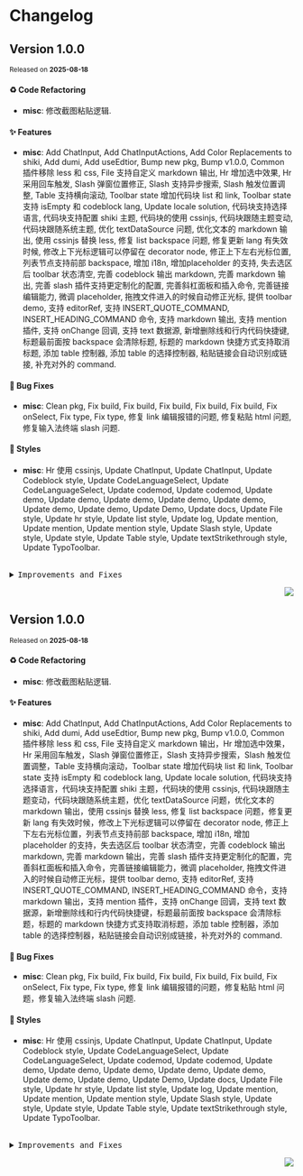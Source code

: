 <a name="readme-top"></a>

# Changelog

## Version&nbsp;1.0.0
<sup>Released on **2025-08-18**</sup>


#### ♻ Code Refactoring

- **misc**: 修改截图粘贴逻辑.


#### ✨ Features

- **misc**: Add ChatInput, Add ChatInputActions, Add Color Replacements to shiki, Add dumi, Add useEdtior, Bump new pkg, Bump v1.0.0, Common 插件移除 less 和 css, File 支持自定义 markdown 输出, Hr 增加选中效果, Hr 采用回车触发, Slash 弹窗位置修正, Slash 支持异步搜索, Slash 触发位置调整, Table 支持横向滚动, Toolbar state 增加代码块 list 和 link, Toolbar state 支持 isEmpty 和 codeblock lang, Update locale solution, 代码块支持选择语言, 代码块支持配置 shiki 主题, 代码块的使用 cssinjs, 代码块跟随主题变动, 代码块跟随系统主题, 优化 textDataSource 问题, 优化文本的 markdown 输出, 使用 cssinjs 替换 less, 修复 list backspace 问题, 修复更新 lang 有失效时候, 修改上下光标逻辑可以停留在 decorator node, 修正上下左右光标位置, 列表节点支持前部 backspace, 增加 i18n, 增加placeholder 的支持, 失去选区后 toolbar 状态清空, 完善 codeblock 输出 markdown, 完善 markdown 输出, 完善 slash 插件支持更定制化的配置, 完善斜杠面板和插入命令, 完善链接编辑能力, 微调 placeholder, 拖拽文件进入的时候自动修正光标, 提供 toolbar demo, 支持 editorRef, 支持 INSERT_QUOTE_COMMAND, INSERT_HEADING_COMMAND 命令, 支持 markdown 输出, 支持 mention 插件, 支持 onChange 回调, 支持 text 数据源, 新增删除线和行内代码快捷键, 标题最前面按 backspace 会清除标题, 标题的 markdown 快捷方式支持取消标题, 添加 table 控制器, 添加 table 的选择控制器, 粘贴链接会自动识别成链接, 补充对外的 command.


#### 🐛 Bug Fixes

- **misc**: Clean pkg, Fix build, Fix build, Fix build, Fix build, Fix build, Fix onSelect, Fix type, Fix type, 修复 link 编辑报错的问题, 修复粘贴 html 问题, 修复输入法终端 slash 问题.


#### 💄 Styles

- **misc**: Hr 使用 cssinjs, Update ChatInput, Update ChatInput, Update Codeblock style, Update CodeLanguageSelect, Update CodeLanguageSelect, Update codemod, Update codemod, Update demo, Update demo, Update demo, Update demo, Update demo, Update demo, Update demo, Update Demo, Update docs, Update File style, Update hr style, Update list style, Update log, Update mention, Update mention, Update mention style, Update Slash style, Update style, Update style, Update Table style, Update textStrikethrough style, Update TypoToolbar.


<br/>



<details>
<summary><kbd>Improvements and Fixes</kbd></summary>



#### Code refactoring

* **misc**: 修改截图粘贴逻辑 ([4f88629](https://github.com/lobehub/lobe-editor/commit/4f88629))



#### What's improved

* **misc**: Add ChatInput ([b939a69](https://github.com/lobehub/lobe-editor/commit/b939a69))
* **misc**: Add ChatInputActions ([ffaf37c](https://github.com/lobehub/lobe-editor/commit/ffaf37c))
* **misc**: Add Color Replacements to shiki ([b191e50](https://github.com/lobehub/lobe-editor/commit/b191e50))
* **misc**: Add dumi, closes [#1](https://github.com/lobehub/lobe-editor/issues/1) ([8700dd5](https://github.com/lobehub/lobe-editor/commit/8700dd5))
* **misc**: Add useEdtior ([429298f](https://github.com/lobehub/lobe-editor/commit/429298f))
* **misc**: Bump new pkg ([ddc4292](https://github.com/lobehub/lobe-editor/commit/ddc4292))
* **misc**: Bump v1.0.0 ([5cf48cc](https://github.com/lobehub/lobe-editor/commit/5cf48cc))
* **misc**: Common 插件移除 less 和 css ([fb4b9c8](https://github.com/lobehub/lobe-editor/commit/fb4b9c8))
* **misc**: File 支持自定义 markdown 输出 ([c032268](https://github.com/lobehub/lobe-editor/commit/c032268))
* **misc**: Hr 增加选中效果 ([813903e](https://github.com/lobehub/lobe-editor/commit/813903e))
* **misc**: Hr 采用回车触发 ([b1d9823](https://github.com/lobehub/lobe-editor/commit/b1d9823))
* **misc**: Slash 弹窗位置修正 ([b2bcec5](https://github.com/lobehub/lobe-editor/commit/b2bcec5))
* **misc**: Slash 支持异步搜索 ([1220382](https://github.com/lobehub/lobe-editor/commit/1220382))
* **misc**: Slash 触发位置调整 ([86fd092](https://github.com/lobehub/lobe-editor/commit/86fd092))
* **misc**: Table 支持横向滚动 ([557014f](https://github.com/lobehub/lobe-editor/commit/557014f))
* **misc**: Toolbar state 增加代码块 list 和 link ([94846f2](https://github.com/lobehub/lobe-editor/commit/94846f2))
* **misc**: Toolbar state 支持 isEmpty 和 codeblock lang ([390a961](https://github.com/lobehub/lobe-editor/commit/390a961))
* **misc**: Update locale solution ([5b8b214](https://github.com/lobehub/lobe-editor/commit/5b8b214))
* **misc**: 代码块支持选择语言 ([dacf90f](https://github.com/lobehub/lobe-editor/commit/dacf90f))
* **misc**: 代码块支持配置 shiki 主题 ([cd52a73](https://github.com/lobehub/lobe-editor/commit/cd52a73))
* **misc**: 代码块的使用 cssinjs ([c9e6789](https://github.com/lobehub/lobe-editor/commit/c9e6789))
* **misc**: 代码块跟随主题变动 ([7077095](https://github.com/lobehub/lobe-editor/commit/7077095))
* **misc**: 代码块跟随系统主题 ([a5a95f9](https://github.com/lobehub/lobe-editor/commit/a5a95f9))
* **misc**: 优化 textDataSource 问题 ([a087c0f](https://github.com/lobehub/lobe-editor/commit/a087c0f))
* **misc**: 优化文本的 markdown 输出 ([abc11f7](https://github.com/lobehub/lobe-editor/commit/abc11f7))
* **misc**: 使用 cssinjs 替换 less ([023c788](https://github.com/lobehub/lobe-editor/commit/023c788))
* **misc**: 修复 list backspace 问题 ([1cd2832](https://github.com/lobehub/lobe-editor/commit/1cd2832))
* **misc**: 修复更新 lang 有失效时候 ([405795e](https://github.com/lobehub/lobe-editor/commit/405795e))
* **misc**: 修改上下光标逻辑可以停留在 decorator node ([b294b03](https://github.com/lobehub/lobe-editor/commit/b294b03))
* **misc**: 修正上下左右光标位置 ([06e6bab](https://github.com/lobehub/lobe-editor/commit/06e6bab))
* **misc**: 列表节点支持前部 backspace ([39e7f12](https://github.com/lobehub/lobe-editor/commit/39e7f12))
* **misc**: 增加 i18n ([6d938f3](https://github.com/lobehub/lobe-editor/commit/6d938f3))
* **misc**: 增加 placeholder 的支持, closes [#3](https://github.com/lobehub/lobe-editor/issues/3) ([3f13096](https://github.com/lobehub/lobe-editor/commit/3f13096))
* **misc**: 失去选区后 toolbar 状态清空 ([54d14c1](https://github.com/lobehub/lobe-editor/commit/54d14c1))
* **misc**: 完善 codeblock 输出 markdown ([e43ac84](https://github.com/lobehub/lobe-editor/commit/e43ac84))
* **misc**: 完善 markdown 输出 ([7db347a](https://github.com/lobehub/lobe-editor/commit/7db347a))
* **misc**: 完善 slash 插件支持更定制化的配置 ([4dce479](https://github.com/lobehub/lobe-editor/commit/4dce479))
* **misc**: 完善斜杠面板和插入命令 ([0efa548](https://github.com/lobehub/lobe-editor/commit/0efa548))
* **misc**: 完善链接编辑能力 ([fab65da](https://github.com/lobehub/lobe-editor/commit/fab65da))
* **misc**: 微调 placeholder ([03a3eba](https://github.com/lobehub/lobe-editor/commit/03a3eba))
* **misc**: 拖拽文件进入的时候自动修正光标 ([a0fe993](https://github.com/lobehub/lobe-editor/commit/a0fe993))
* **misc**: 提供 toolbar demo, closes [#3](https://github.com/lobehub/lobe-editor/issues/3) ([6d718d5](https://github.com/lobehub/lobe-editor/commit/6d718d5))
* **misc**: 支持 editorRef ([ce9b9f3](https://github.com/lobehub/lobe-editor/commit/ce9b9f3))
* **misc**: 支持 INSERT_QUOTE_COMMAND, INSERT_HEADING_COMMAND 命令 ([8223b3c](https://github.com/lobehub/lobe-editor/commit/8223b3c))
* **misc**: 支持 markdown 输出 ([a534999](https://github.com/lobehub/lobe-editor/commit/a534999))
* **misc**: 支持 mention 插件 ([8b43664](https://github.com/lobehub/lobe-editor/commit/8b43664))
* **misc**: 支持 onChange 回调 ([a792c57](https://github.com/lobehub/lobe-editor/commit/a792c57))
* **misc**: 支持 text 数据源 ([81589ea](https://github.com/lobehub/lobe-editor/commit/81589ea))
* **misc**: 新增删除线和行内代码快捷键 ([63be8aa](https://github.com/lobehub/lobe-editor/commit/63be8aa))
* **misc**: 标题最前面按 backspace 会清除标题 ([06b53d4](https://github.com/lobehub/lobe-editor/commit/06b53d4))
* **misc**: 标题的 markdown 快捷方式支持取消标题 ([3d29572](https://github.com/lobehub/lobe-editor/commit/3d29572))
* **misc**: 添加 table 控制器 ([9c89b2e](https://github.com/lobehub/lobe-editor/commit/9c89b2e))
* **misc**: 添加 table 的选择控制器 ([4fae143](https://github.com/lobehub/lobe-editor/commit/4fae143))
* **misc**: 粘贴链接会自动识别成链接 ([2f95874](https://github.com/lobehub/lobe-editor/commit/2f95874))
* **misc**: 补充对外的 command ([9c51f6e](https://github.com/lobehub/lobe-editor/commit/9c51f6e))



#### What's fixed

* **misc**: Clean pkg ([2f18470](https://github.com/lobehub/lobe-editor/commit/2f18470))
* **misc**: Fix build ([974a54d](https://github.com/lobehub/lobe-editor/commit/974a54d))
* **misc**: Fix build ([58957b0](https://github.com/lobehub/lobe-editor/commit/58957b0))
* **misc**: Fix build ([4f4e8b2](https://github.com/lobehub/lobe-editor/commit/4f4e8b2))
* **misc**: Fix build ([2a186f6](https://github.com/lobehub/lobe-editor/commit/2a186f6))
* **misc**: Fix build ([9e9d898](https://github.com/lobehub/lobe-editor/commit/9e9d898))
* **misc**: Fix onSelect ([fef2bb3](https://github.com/lobehub/lobe-editor/commit/fef2bb3))
* **misc**: Fix type ([dd14241](https://github.com/lobehub/lobe-editor/commit/dd14241))
* **misc**: Fix type ([ab42ee1](https://github.com/lobehub/lobe-editor/commit/ab42ee1))
* **misc**: 修复 link 编辑报错的问题 ([dc2fbff](https://github.com/lobehub/lobe-editor/commit/dc2fbff))
* **misc**: 修复粘贴 html 问题 ([af8bc76](https://github.com/lobehub/lobe-editor/commit/af8bc76))
* **misc**: 修复输入法终端 slash 问题 ([4df5092](https://github.com/lobehub/lobe-editor/commit/4df5092))



#### Styles

* **misc**: Hr 使用 cssinjs ([4bb798f](https://github.com/lobehub/lobe-editor/commit/4bb798f))
* **misc**: Update ChatInput ([d76f156](https://github.com/lobehub/lobe-editor/commit/d76f156))
* **misc**: Update ChatInput ([0330f0b](https://github.com/lobehub/lobe-editor/commit/0330f0b))
* **misc**: Update Codeblock style ([2a89847](https://github.com/lobehub/lobe-editor/commit/2a89847))
* **misc**: Update CodeLanguageSelect ([1bd0bc3](https://github.com/lobehub/lobe-editor/commit/1bd0bc3))
* **misc**: Update CodeLanguageSelect ([2d05f8a](https://github.com/lobehub/lobe-editor/commit/2d05f8a))
* **misc**: Update codemod ([de9650a](https://github.com/lobehub/lobe-editor/commit/de9650a))
* **misc**: Update codemod ([fb1105f](https://github.com/lobehub/lobe-editor/commit/fb1105f))
* **misc**: Update demo ([fe84863](https://github.com/lobehub/lobe-editor/commit/fe84863))
* **misc**: Update demo ([18f5045](https://github.com/lobehub/lobe-editor/commit/18f5045))
* **misc**: Update demo ([ea17d66](https://github.com/lobehub/lobe-editor/commit/ea17d66))
* **misc**: Update demo ([798b546](https://github.com/lobehub/lobe-editor/commit/798b546))
* **misc**: Update demo ([eeada3f](https://github.com/lobehub/lobe-editor/commit/eeada3f))
* **misc**: Update demo ([b300352](https://github.com/lobehub/lobe-editor/commit/b300352))
* **misc**: Update demo ([4f227c1](https://github.com/lobehub/lobe-editor/commit/4f227c1))
* **misc**: Update Demo ([31671a2](https://github.com/lobehub/lobe-editor/commit/31671a2))
* **misc**: Update docs ([f96835e](https://github.com/lobehub/lobe-editor/commit/f96835e))
* **misc**: Update File style ([0b0bd1d](https://github.com/lobehub/lobe-editor/commit/0b0bd1d))
* **misc**: Update hr style ([6c4de66](https://github.com/lobehub/lobe-editor/commit/6c4de66))
* **misc**: Update list style ([442ad3f](https://github.com/lobehub/lobe-editor/commit/442ad3f))
* **misc**: Update log ([ee6e92e](https://github.com/lobehub/lobe-editor/commit/ee6e92e))
* **misc**: Update mention ([d4d374b](https://github.com/lobehub/lobe-editor/commit/d4d374b))
* **misc**: Update mention ([d73560d](https://github.com/lobehub/lobe-editor/commit/d73560d))
* **misc**: Update mention style ([22c252d](https://github.com/lobehub/lobe-editor/commit/22c252d))
* **misc**: Update Slash style ([6092fbb](https://github.com/lobehub/lobe-editor/commit/6092fbb))
* **misc**: Update style ([f0f12d2](https://github.com/lobehub/lobe-editor/commit/f0f12d2))
* **misc**: Update style ([7bf212b](https://github.com/lobehub/lobe-editor/commit/7bf212b))
* **misc**: Update Table style ([bd0b29c](https://github.com/lobehub/lobe-editor/commit/bd0b29c))
* **misc**: Update textStrikethrough style ([54f92bd](https://github.com/lobehub/lobe-editor/commit/54f92bd))
* **misc**: Update TypoToolbar ([7e07924](https://github.com/lobehub/lobe-editor/commit/7e07924))

</details>


<div align="right">

[![](https://img.shields.io/badge/-BACK_TO_TOP-151515?style=flat-square)](#readme-top)

</div>

## Version 1.0.0

<sup>Released on **2025-08-18**</sup>

#### ♻ Code Refactoring

- **misc**: 修改截图粘贴逻辑.

#### ✨ Features

- **misc**: Add ChatInput, Add ChatInputActions, Add Color Replacements to shiki, Add dumi, Add useEdtior, Bump new pkg, Bump v1.0.0, Common 插件移除 less 和 css, File 支持自定义 markdown 输出，Hr 增加选中效果，Hr 采用回车触发，Slash 弹窗位置修正，Slash 支持异步搜索，Slash 触发位置调整，Table 支持横向滚动，Toolbar state 增加代码块 list 和 link, Toolbar state 支持 isEmpty 和 codeblock lang, Update locale solution, 代码块支持选择语言，代码块支持配置 shiki 主题，代码块的使用 cssinjs, 代码块跟随主题变动，代码块跟随系统主题，优化 textDataSource 问题，优化文本的 markdown 输出，使用 cssinjs 替换 less, 修复 list backspace 问题，修复更新 lang 有失效时候，修改上下光标逻辑可以停留在 decorator node, 修正上下左右光标位置，列表节点支持前部 backspace, 增加 i18n, 增加 placeholder 的支持，失去选区后 toolbar 状态清空，完善 codeblock 输出 markdown, 完善 markdown 输出，完善 slash 插件支持更定制化的配置，完善斜杠面板和插入命令，完善链接编辑能力，微调 placeholder, 拖拽文件进入的时候自动修正光标，提供 toolbar demo, 支持 editorRef, 支持 INSERT_QUOTE_COMMAND, INSERT_HEADING_COMMAND 命令，支持 markdown 输出，支持 mention 插件，支持 onChange 回调，支持 text 数据源，新增删除线和行内代码快捷键，标题最前面按 backspace 会清除标题，标题的 markdown 快捷方式支持取消标题，添加 table 控制器，添加 table 的选择控制器，粘贴链接会自动识别成链接，补充对外的 command.

#### 🐛 Bug Fixes

- **misc**: Clean pkg, Fix build, Fix build, Fix build, Fix build, Fix build, Fix onSelect, Fix type, Fix type, 修复 link 编辑报错的问题，修复粘贴 html 问题，修复输入法终端 slash 问题.

#### 💄 Styles

- **misc**: Hr 使用 cssinjs, Update ChatInput, Update ChatInput, Update Codeblock style, Update CodeLanguageSelect, Update CodeLanguageSelect, Update codemod, Update codemod, Update demo, Update demo, Update demo, Update demo, Update demo, Update demo, Update demo, Update Demo, Update docs, Update File style, Update hr style, Update list style, Update log, Update mention, Update mention, Update mention style, Update Slash style, Update style, Update style, Update Table style, Update textStrikethrough style, Update TypoToolbar.

<br/>

<details>
<summary><kbd>Improvements and Fixes</kbd></summary>

#### Code refactoring

- **misc**: 修改截图粘贴逻辑 ([4f88629](https://github.com/lobehub/lobe-editor/commit/4f88629))

#### What's improved

- **misc**: Add ChatInput ([b939a69](https://github.com/lobehub/lobe-editor/commit/b939a69))
- **misc**: Add ChatInputActions ([ffaf37c](https://github.com/lobehub/lobe-editor/commit/ffaf37c))
- **misc**: Add Color Replacements to shiki ([b191e50](https://github.com/lobehub/lobe-editor/commit/b191e50))
- **misc**: Add dumi, closes [#1](https://github.com/lobehub/lobe-editor/issues/1) ([8700dd5](https://github.com/lobehub/lobe-editor/commit/8700dd5))
- **misc**: Add useEdtior ([429298f](https://github.com/lobehub/lobe-editor/commit/429298f))
- **misc**: Bump new pkg ([ddc4292](https://github.com/lobehub/lobe-editor/commit/ddc4292))
- **misc**: Bump v1.0.0 ([5cf48cc](https://github.com/lobehub/lobe-editor/commit/5cf48cc))
- **misc**: Common 插件移除 less 和 css ([fb4b9c8](https://github.com/lobehub/lobe-editor/commit/fb4b9c8))
- **misc**: File 支持自定义 markdown 输出 ([c032268](https://github.com/lobehub/lobe-editor/commit/c032268))
- **misc**: Hr 增加选中效果 ([813903e](https://github.com/lobehub/lobe-editor/commit/813903e))
- **misc**: Hr 采用回车触发 ([b1d9823](https://github.com/lobehub/lobe-editor/commit/b1d9823))
- **misc**: Slash 弹窗位置修正 ([b2bcec5](https://github.com/lobehub/lobe-editor/commit/b2bcec5))
- **misc**: Slash 支持异步搜索 ([1220382](https://github.com/lobehub/lobe-editor/commit/1220382))
- **misc**: Slash 触发位置调整 ([86fd092](https://github.com/lobehub/lobe-editor/commit/86fd092))
- **misc**: Table 支持横向滚动 ([557014f](https://github.com/lobehub/lobe-editor/commit/557014f))
- **misc**: Toolbar state 增加代码块 list 和 link ([94846f2](https://github.com/lobehub/lobe-editor/commit/94846f2))
- **misc**: Toolbar state 支持 isEmpty 和 codeblock lang ([390a961](https://github.com/lobehub/lobe-editor/commit/390a961))
- **misc**: Update locale solution ([5b8b214](https://github.com/lobehub/lobe-editor/commit/5b8b214))
- **misc**: 代码块支持选择语言 ([dacf90f](https://github.com/lobehub/lobe-editor/commit/dacf90f))
- **misc**: 代码块支持配置 shiki 主题 ([cd52a73](https://github.com/lobehub/lobe-editor/commit/cd52a73))
- **misc**: 代码块的使用 cssinjs ([c9e6789](https://github.com/lobehub/lobe-editor/commit/c9e6789))
- **misc**: 代码块跟随主题变动 ([7077095](https://github.com/lobehub/lobe-editor/commit/7077095))
- **misc**: 代码块跟随系统主题 ([a5a95f9](https://github.com/lobehub/lobe-editor/commit/a5a95f9))
- **misc**: 优化 textDataSource 问题 ([a087c0f](https://github.com/lobehub/lobe-editor/commit/a087c0f))
- **misc**: 优化文本的 markdown 输出 ([abc11f7](https://github.com/lobehub/lobe-editor/commit/abc11f7))
- **misc**: 使用 cssinjs 替换 less ([023c788](https://github.com/lobehub/lobe-editor/commit/023c788))
- **misc**: 修复 list backspace 问题 ([1cd2832](https://github.com/lobehub/lobe-editor/commit/1cd2832))
- **misc**: 修复更新 lang 有失效时候 ([405795e](https://github.com/lobehub/lobe-editor/commit/405795e))
- **misc**: 修改上下光标逻辑可以停留在 decorator node ([b294b03](https://github.com/lobehub/lobe-editor/commit/b294b03))
- **misc**: 修正上下左右光标位置 ([06e6bab](https://github.com/lobehub/lobe-editor/commit/06e6bab))
- **misc**: 列表节点支持前部 backspace ([39e7f12](https://github.com/lobehub/lobe-editor/commit/39e7f12))
- **misc**: 增加 i18n ([6d938f3](https://github.com/lobehub/lobe-editor/commit/6d938f3))
- **misc**: 增加 placeholder 的支持，closes [#3](https://github.com/lobehub/lobe-editor/issues/3) ([3f13096](https://github.com/lobehub/lobe-editor/commit/3f13096))
- **misc**: 失去选区后 toolbar 状态清空 ([54d14c1](https://github.com/lobehub/lobe-editor/commit/54d14c1))
- **misc**: 完善 codeblock 输出 markdown ([e43ac84](https://github.com/lobehub/lobe-editor/commit/e43ac84))
- **misc**: 完善 markdown 输出 ([7db347a](https://github.com/lobehub/lobe-editor/commit/7db347a))
- **misc**: 完善 slash 插件支持更定制化的配置 ([4dce479](https://github.com/lobehub/lobe-editor/commit/4dce479))
- **misc**: 完善斜杠面板和插入命令 ([0efa548](https://github.com/lobehub/lobe-editor/commit/0efa548))
- **misc**: 完善链接编辑能力 ([fab65da](https://github.com/lobehub/lobe-editor/commit/fab65da))
- **misc**: 微调 placeholder ([03a3eba](https://github.com/lobehub/lobe-editor/commit/03a3eba))
- **misc**: 拖拽文件进入的时候自动修正光标 ([a0fe993](https://github.com/lobehub/lobe-editor/commit/a0fe993))
- **misc**: 提供 toolbar demo, closes [#3](https://github.com/lobehub/lobe-editor/issues/3) ([6d718d5](https://github.com/lobehub/lobe-editor/commit/6d718d5))
- **misc**: 支持 editorRef ([ce9b9f3](https://github.com/lobehub/lobe-editor/commit/ce9b9f3))
- **misc**: 支持 INSERT_QUOTE_COMMAND, INSERT_HEADING_COMMAND 命令 ([8223b3c](https://github.com/lobehub/lobe-editor/commit/8223b3c))
- **misc**: 支持 markdown 输出 ([a534999](https://github.com/lobehub/lobe-editor/commit/a534999))
- **misc**: 支持 mention 插件 ([8b43664](https://github.com/lobehub/lobe-editor/commit/8b43664))
- **misc**: 支持 onChange 回调 ([a792c57](https://github.com/lobehub/lobe-editor/commit/a792c57))
- **misc**: 支持 text 数据源 ([81589ea](https://github.com/lobehub/lobe-editor/commit/81589ea))
- **misc**: 新增删除线和行内代码快捷键 ([63be8aa](https://github.com/lobehub/lobe-editor/commit/63be8aa))
- **misc**: 标题最前面按 backspace 会清除标题 ([06b53d4](https://github.com/lobehub/lobe-editor/commit/06b53d4))
- **misc**: 标题的 markdown 快捷方式支持取消标题 ([3d29572](https://github.com/lobehub/lobe-editor/commit/3d29572))
- **misc**: 添加 table 控制器 ([9c89b2e](https://github.com/lobehub/lobe-editor/commit/9c89b2e))
- **misc**: 添加 table 的选择控制器 ([4fae143](https://github.com/lobehub/lobe-editor/commit/4fae143))
- **misc**: 粘贴链接会自动识别成链接 ([2f95874](https://github.com/lobehub/lobe-editor/commit/2f95874))
- **misc**: 补充对外的 command ([9c51f6e](https://github.com/lobehub/lobe-editor/commit/9c51f6e))

#### What's fixed

- **misc**: Clean pkg ([2f18470](https://github.com/lobehub/lobe-editor/commit/2f18470))
- **misc**: Fix build ([974a54d](https://github.com/lobehub/lobe-editor/commit/974a54d))
- **misc**: Fix build ([58957b0](https://github.com/lobehub/lobe-editor/commit/58957b0))
- **misc**: Fix build ([4f4e8b2](https://github.com/lobehub/lobe-editor/commit/4f4e8b2))
- **misc**: Fix build ([2a186f6](https://github.com/lobehub/lobe-editor/commit/2a186f6))
- **misc**: Fix build ([9e9d898](https://github.com/lobehub/lobe-editor/commit/9e9d898))
- **misc**: Fix onSelect ([fef2bb3](https://github.com/lobehub/lobe-editor/commit/fef2bb3))
- **misc**: Fix type ([dd14241](https://github.com/lobehub/lobe-editor/commit/dd14241))
- **misc**: Fix type ([ab42ee1](https://github.com/lobehub/lobe-editor/commit/ab42ee1))
- **misc**: 修复 link 编辑报错的问题 ([dc2fbff](https://github.com/lobehub/lobe-editor/commit/dc2fbff))
- **misc**: 修复粘贴 html 问题 ([af8bc76](https://github.com/lobehub/lobe-editor/commit/af8bc76))
- **misc**: 修复输入法终端 slash 问题 ([4df5092](https://github.com/lobehub/lobe-editor/commit/4df5092))

#### Styles

- **misc**: Hr 使用 cssinjs ([4bb798f](https://github.com/lobehub/lobe-editor/commit/4bb798f))
- **misc**: Update ChatInput ([d76f156](https://github.com/lobehub/lobe-editor/commit/d76f156))
- **misc**: Update ChatInput ([0330f0b](https://github.com/lobehub/lobe-editor/commit/0330f0b))
- **misc**: Update Codeblock style ([2a89847](https://github.com/lobehub/lobe-editor/commit/2a89847))
- **misc**: Update CodeLanguageSelect ([1bd0bc3](https://github.com/lobehub/lobe-editor/commit/1bd0bc3))
- **misc**: Update CodeLanguageSelect ([2d05f8a](https://github.com/lobehub/lobe-editor/commit/2d05f8a))
- **misc**: Update codemod ([de9650a](https://github.com/lobehub/lobe-editor/commit/de9650a))
- **misc**: Update codemod ([fb1105f](https://github.com/lobehub/lobe-editor/commit/fb1105f))
- **misc**: Update demo ([fe84863](https://github.com/lobehub/lobe-editor/commit/fe84863))
- **misc**: Update demo ([18f5045](https://github.com/lobehub/lobe-editor/commit/18f5045))
- **misc**: Update demo ([ea17d66](https://github.com/lobehub/lobe-editor/commit/ea17d66))
- **misc**: Update demo ([798b546](https://github.com/lobehub/lobe-editor/commit/798b546))
- **misc**: Update demo ([eeada3f](https://github.com/lobehub/lobe-editor/commit/eeada3f))
- **misc**: Update demo ([b300352](https://github.com/lobehub/lobe-editor/commit/b300352))
- **misc**: Update demo ([4f227c1](https://github.com/lobehub/lobe-editor/commit/4f227c1))
- **misc**: Update Demo ([31671a2](https://github.com/lobehub/lobe-editor/commit/31671a2))
- **misc**: Update docs ([f96835e](https://github.com/lobehub/lobe-editor/commit/f96835e))
- **misc**: Update File style ([0b0bd1d](https://github.com/lobehub/lobe-editor/commit/0b0bd1d))
- **misc**: Update hr style ([6c4de66](https://github.com/lobehub/lobe-editor/commit/6c4de66))
- **misc**: Update list style ([442ad3f](https://github.com/lobehub/lobe-editor/commit/442ad3f))
- **misc**: Update log ([ee6e92e](https://github.com/lobehub/lobe-editor/commit/ee6e92e))
- **misc**: Update mention ([d4d374b](https://github.com/lobehub/lobe-editor/commit/d4d374b))
- **misc**: Update mention ([d73560d](https://github.com/lobehub/lobe-editor/commit/d73560d))
- **misc**: Update mention style ([22c252d](https://github.com/lobehub/lobe-editor/commit/22c252d))
- **misc**: Update Slash style ([6092fbb](https://github.com/lobehub/lobe-editor/commit/6092fbb))
- **misc**: Update style ([f0f12d2](https://github.com/lobehub/lobe-editor/commit/f0f12d2))
- **misc**: Update style ([7bf212b](https://github.com/lobehub/lobe-editor/commit/7bf212b))
- **misc**: Update Table style ([bd0b29c](https://github.com/lobehub/lobe-editor/commit/bd0b29c))
- **misc**: Update textStrikethrough style ([54f92bd](https://github.com/lobehub/lobe-editor/commit/54f92bd))
- **misc**: Update TypoToolbar ([7e07924](https://github.com/lobehub/lobe-editor/commit/7e07924))

</details>

<div align="right">

[![](https://img.shields.io/badge/-BACK_TO_TOP-151515?style=flat-square)](#readme-top)

</div>

